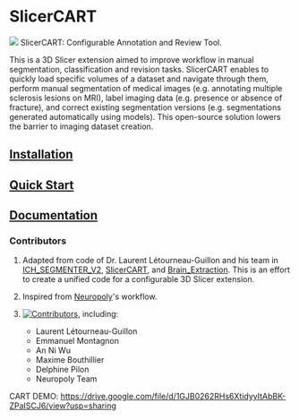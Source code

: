 # SlicerCART
![](SlicerCART/src/Resources/Icons/SlicerCART.png)
SlicerCART: Configurable Annotation and Review Tool. 

This is a 3D Slicer extension aimed to improve workflow in manual 
segmentation, classification and revision tasks. SlicerCART 
enables to quickly load specific volumes of a dataset and navigate through them, 
perform manual segmentation of medical images (e.g. annotating 
multiple sclerosis lesions on MRI), label imaging data (e.g. presence or absence of fracture), and correct existing segmentation 
versions (e.g. segmentations generated automatically using models). This open-source solution lowers the barrier to imaging dataset creation.

## [Installation](https://neuropoly.github.io/slicercart/installation.html)

## [Quick Start](https://neuropoly.github.io/slicercart/quickstart.html)

## [Documentation](https://neuropoly.github.io/slicercart/index.html)


### Contributors

1. Adapted from code of Dr. Laurent Létourneau-Guillon and his team in [ICH_SEGMENTER_V2](https://github.com/laurentletg/ICH_SEGMENTER_V2), [SlicerCART](https://github.com/laurentletg/SlicerCART), and [Brain_Extraction](https://github.com/MattFr56/CT_Brain_Extraction/blob/main/Brain_Extraction/Brain_Extraction/Brain_Extraction.py). This is an effort to create a unified code for a configurable 3D Slicer extension.
2. Inspired from [Neuropoly](https://neuro.polymtl.ca/)'s workflow. 

1. [![Contributors](https://img.shields.io/github/contributors/neuropoly/slicer-manual-annotation/graphs/contributors)](https://github.com/neuropoly/slicer-manual-annotation/graphs/contributors), including:

   * Laurent Létourneau-Guillon
   * Emmanuel Montagnon
   * An Ni Wu
   * Maxime Bouthillier
   * Delphine Pilon
   * Neuropoly Team


CART DEMO: https://drive.google.com/file/d/1GJB0262RHs6XtidyyItAbBK-ZPaISCJ6/view?usp=sharing

